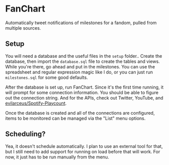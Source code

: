 # FanChart

Automatically tweet notifications of milestones for a fandom, pulled from multiple sources.


## Setup

You will need a database and the useful files in the `setup` folder..  Create the database, then import the `database.sql` file to create the tables and views.  While you're there, go ahead and put in the milestones.  You can use the spreadsheet and regular expression magic like I do, or you can just run `milestones.sql` for some good defaults.

After the database is set up, run FanChart.  Since it's the first time running, it will prompt for some connection information.  You should be able to figure out the connection string.  And for the APIs, check out Twitter, YouTube, and [evilarceus/Spotify-Playcount](https://github.com/evilarceus/Spotify-PlayCount).

Once the database is created and all of the connections are configured, items to be monitored can be managed via the "List" menu options.


## Scheduling?

Yea, it doesn't schedule automatically.  I plan to use an external tool for that, but I still need to add support for running on load before that will work.  For now, it just has to be run manually from the menu.

